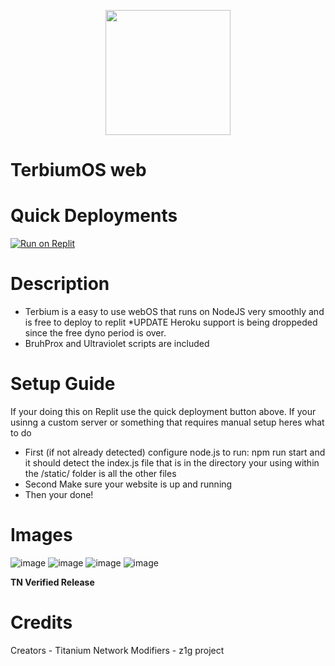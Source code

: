<p align="center"><img src="https://raw.githubusercontent.com/z1g-project/terbium/main/static/resources/terbium.png" height="200">
</p>

# TerbiumOS web

# Quick Deployments
[![Run on Replit](https://raw.githubusercontent.com/BinBashBanana/deploy-buttons/master/buttons/remade/replit.svg)](https://replit.com/github/z1g-project/terbium)

# Description
 - Terbium is a easy to use webOS that runs on NodeJS very smoothly and is free to deploy to replit *UPDATE Heroku support is being droppeded since the free dyno period is over.
 - BruhProx and Ultraviolet scripts are included
 
# Setup Guide
 If your doing this on Replit use the quick deployment button above. If your usinng a custom server or something that requires manual setup heres what to do
   - First (if not already detected) configure node.js to run: npm run start and it should detect the index.js file that is in the directory your using within the /static/ folder is all the other files
   - Second Make sure your website is up and running
   - Then your done!
   
# Images
![image](https://user-images.githubusercontent.com/49733954/191388633-1b1f27b0-3ceb-4043-a741-6c3d72440da8.png)
![image](https://user-images.githubusercontent.com/49733954/191388585-055bff3e-3b09-4d46-9c92-e457a51da8d7.png)
![image](https://user-images.githubusercontent.com/49733954/191388608-6cb6f5e0-a6b5-47c8-a50f-a6b3791a1778.png)
![image](https://raw.githubusercontent.com/z1g-project/Terbium/main/static/resources/alm-prev.png)

**TN Verified Release**

# Credits
 Creators - Titanium Network
 Modifiers - z1g project
